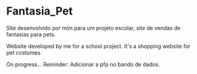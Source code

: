 # Fantasia_Pet
Site desenvolvido por mim para um projeto escolar, site de vendas de fantasias para pets.

Website developed by me for a school project. It's a shopping website for pet costumes.

On progress...
Reminder: Adicionar a pfp no bando de dados.